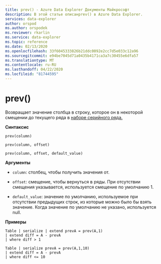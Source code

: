 ```yaml
---
title: prev() - Azure Data Explorer Документы Майкрософт
description: В этой статье описанprev() в Azure Data Explorer.
services: data-explorer
author: orspod
ms.author: orspodek
ms.reviewer: rkarlin
ms.service: data-explorer
ms.topic: reference
ms.date: 02/13/2020
ms.openlocfilehash: 33f6045333826b21ddc0092e2cc7d5e033c12a96
ms.sourcegitcommit: e94be7045d71a0435b4171ca3a7c30455e6dfa57
ms.translationtype: MT
ms.contentlocale: ru-RU
ms.lasthandoff: 04/22/2020
ms.locfileid: "81744595"
---
```

# <a name="prev"></a>prev()

Возвращает значение столбца в строку, которое он в некоторой смещении до текущего ряда в [наборе серийного ряда.](./windowsfunctions.md#serialized-row-set)

**Синтаксис**

`prev(column)`

`prev(column, offset)`

`prev(column, offset, default_value)`

**Аргументы**

* `column`: столбец, чтобы получить значения от.

* `offset`: смещение, чтобы вернуться в ряды. При отсутствии смещения указывается, используется смещение по умолчанию 1.

* `default_value`: значение по умолчанию, используемое при отсутствии предыдущих строк, из которые можно было бы взять значение. Когда значение по умолчанию не указано, используется null.


**Примеры**

```kusto
Table | serialize | extend prevA = prev(A,1)
| extend diff = A - prevA
| where diff > 1

Table | serialize prevA = prev(A,1,10)
| extend diff = A - prevA
| where diff <= 10
```